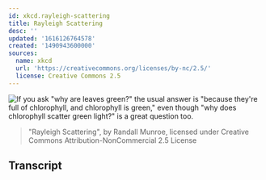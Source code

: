 ```yaml
---
id: xkcd.rayleigh-scattering
title: Rayleigh Scattering
desc: ''
updated: '1616126764578'
created: '1490943600000'
sources:
  name: xkcd
  url: 'https://creativecommons.org/licenses/by-nc/2.5/'
  license: Creative Commons 2.5
---
```

![If you ask "why are leaves green?" the usual answer is "because they're full of chlorophyll, and chlorophyll is green," even though "why does chlorophyll scatter green light?" is a great question too.](https://imgs.xkcd.com/comics/rayleigh_scattering.png)
> "Rayleigh Scattering", by Randall Munroe, licensed under Creative Commons Attribution-NonCommercial 2.5 License

## Transcript
